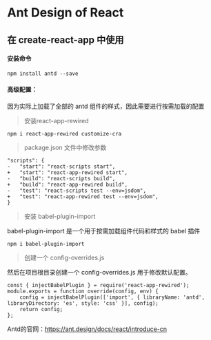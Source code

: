 
# Ant Design of React

## 在 create-react-app 中使用

#### 安装命令

```
npm install antd --save
```


#### 高级配置：

因为实际上加载了全部的 antd 组件的样式，因此需要进行按需加载的配置

>安装react-app-rewired

```
npm i react-app-rewired customize-cra
```

>package.json 文件中修改参数

```
"scripts": {
-   "start": "react-scripts start",
+   "start": "react-app-rewired start",
-   "build": "react-scripts build",
+   "build": "react-app-rewired build",
-   "test": "react-scripts test --env=jsdom",
+   "test": "react-app-rewired test --env=jsdom",
}
```

>安装 babel-plugin-import

babel-plugin-import 是一个用于按需加载组件代码和样式的 babel 插件

```
npm i babel-plugin-import
```


>创建一个 config-overrides.js

然后在项目根目录创建一个 config-overrides.js 用于修改默认配置。

```
const { injectBabelPlugin } = require('react-app-rewired');
module.exports = function override(config, env) {
    config = injectBabelPlugin(['import', { libraryName: 'antd', libraryDirectory: 'es', style: 'css' }], config);
    return config;
};
```


Antd的官网：https://ant.design/docs/react/introduce-cn